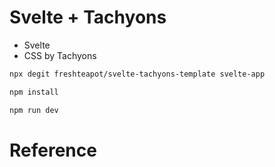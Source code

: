 # Svelte + Tachyons
- Svelte
- CSS by Tachyons

```sh
npx degit freshteapot/svelte-tachyons-template svelte-app
```

```sh
npm install
```

```sh
npm run dev
```

# Reference
